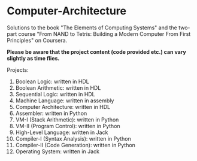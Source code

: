 # Computer-Architecture
Solutions to the book "The Elements of Computing Systems" and the two-part course "From NAND to Tetris: Building a Modern Computer From First Principles" on Coursera. 

**Please be aware that the project content (code provided etc.) can vary slightly as time flies.**

Projects:
1. Boolean Logic: written in HDL
2. Boolean Arithmetic: written in HDL
3. Sequential Logic: written in HDL  
4. Machine Language: written in assembly
5. Computer Architecture: written in HDL  
6. Assembler: written in Python
7. VM-I (Stack Arithmetic): written in Python
8. VM-II (Program Control): written in Python
9. High-Level Language: written in Jack
10. Compiler-I (Syntax Analysis): written in Python
11. Compiler-II (Code Generation): written in Python
12. Operating System: written in Jack
